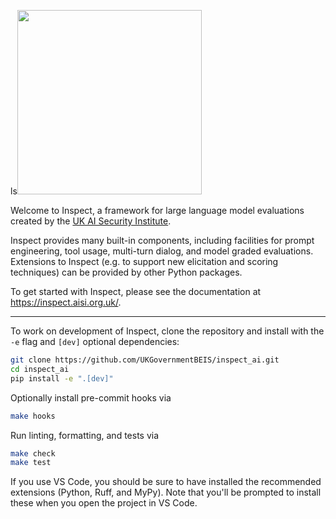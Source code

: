 ls[<img width="295" src="https://inspect.aisi.org.uk/images/aisi-logo.svg" />](https://aisi.gov.uk/)

Welcome to Inspect, a framework for large language model evaluations created by the [UK AI Security Institute](https://aisi.gov.uk/).

Inspect provides many built-in components, including facilities for prompt engineering, tool usage, multi-turn dialog, and model graded evaluations. Extensions to Inspect (e.g. to support new elicitation and scoring techniques) can be provided by other Python packages.

To get started with Inspect, please see the documentation at <https://inspect.aisi.org.uk/>.

***

To work on development of Inspect, clone the repository and install with the `-e` flag and `[dev]` optional dependencies:

```bash
git clone https://github.com/UKGovernmentBEIS/inspect_ai.git
cd inspect_ai
pip install -e ".[dev]"
```

Optionally install pre-commit hooks via

```bash
make hooks
```

Run linting, formatting, and tests via

```bash
make check
make test
```

If you use VS Code, you should be sure to have installed the recommended extensions (Python, Ruff, and MyPy). Note that you'll be prompted to install these when you open the project in VS Code.
